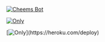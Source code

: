 
[![Cheems Bot](https://repl.it/badge/github/quiec/whatsasena)](https://replit.com/@nipunarangana/Blue-Lione-Bot?v=1)


[![Only](https://i.ibb.co/FJcrYJw/Screenshot-2022-10-08-192010.jpg)](https://heroku.com/deploy) 

[![Only]([https://railway.app/brand/logotype-light.png](https://i.ibb.co/cxJzhKL/Logotype-light.png))](https://heroku.com/deploy)
